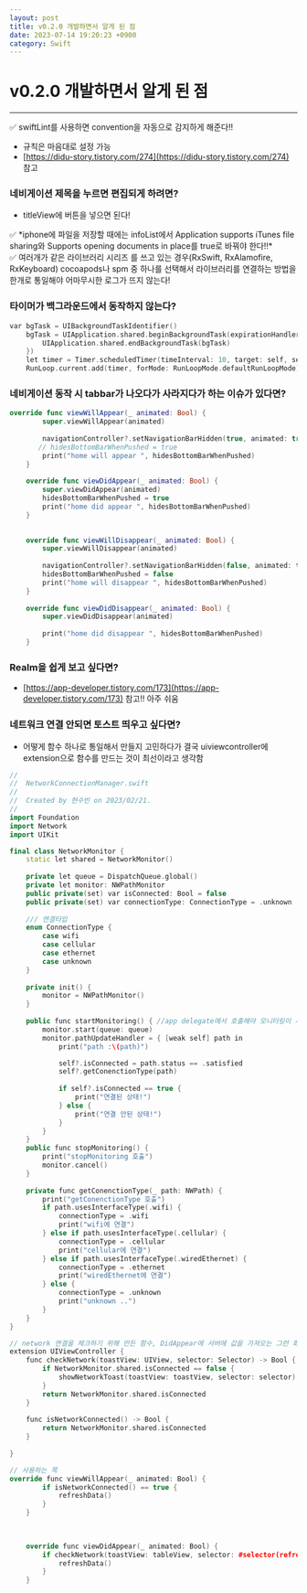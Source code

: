 ```yaml
---
layout: post
title: v0.2.0 개발하면서 알게 된 점
date: 2023-07-14 19:20:23 +0900
category: Swift
---
```


# v0.2.0 개발하면서 알게 된 점

---

<aside>
✅ swiftLint를 사용하면 convention을 자동으로 감지하게 해준다!!

- 규칙은 마음대로 설정 가능
- [https://didu-story.tistory.com/274](https://didu-story.tistory.com/274) 참고
</aside>

### 네비게이션 제목을 누르면 편집되게 하려면?

- titleView에 버튼을 넣으면 된다!

<aside>
✅ *iphone에 파일을 저장할 때에는 infoList에서 Application supports iTunes file sharing와 Supports opening documents in place를 true로 바꿔야 한다!!*

</aside>

<aside>
✅ 여러개가  같은 라이브러리 시리즈 를 쓰고 있는 경우(RxSwift, RxAlamofire, RxKeyboard) cocoapods나 spm 중 하나를 선택해서 라이브러리를 연결하는 방법을 한개로 통일해야 어마무시한 로그가 뜨지 않는다!

</aside>

### 타이머가 백그라운드에서 동작하지 않는다?

```cpp
var bgTask = UIBackgroundTaskIdentifier()
    bgTask = UIApplication.shared.beginBackgroundTask(expirationHandler: {
        UIApplication.shared.endBackgroundTask(bgTask)
    })
    let timer = Timer.scheduledTimer(timeInterval: 10, target: self, selector: #selector(notificationReceived), userInfo: nil, repeats: true)
    RunLoop.current.add(timer, forMode: RunLoopMode.defaultRunLoopMode)
```

### 네비게이션 동작 시 tabbar가 나오다가 사라지다가 하는 이슈가 있다면?

```swift
override func viewWillAppear(_ animated: Bool) {
        super.viewWillAppear(animated)
        
        navigationController?.setNavigationBarHidden(true, animated: true)
       // hidesBottomBarWhenPushed = true
        print("home will appear ", hidesBottomBarWhenPushed)
    }
    
    override func viewDidAppear(_ animated: Bool) {
        super.viewDidAppear(animated)
        hidesBottomBarWhenPushed = true
        print("home did appear ", hidesBottomBarWhenPushed)
    }

    
    override func viewWillDisappear(_ animated: Bool) {
        super.viewWillDisappear(animated)
        
        navigationController?.setNavigationBarHidden(false, animated: true)
        hidesBottomBarWhenPushed = false
        print("home will disappear ", hidesBottomBarWhenPushed)
    }
    
    override func viewDidDisappear(_ animated: Bool) {
        super.viewDidDisappear(animated)
        
        print("home did disappear ", hidesBottomBarWhenPushed)
    }
```

### Realm을 쉽게 보고 싶다면?

- [https://app-developer.tistory.com/173](https://app-developer.tistory.com/173) 참고!! 아주 쉬움

### 네트워크 연결 안되면 토스트 띄우고 싶다면?

- 어떻게 함수 하나로 통일해서 만들지 고민하다가 결국 uiviewcontroller에 extension으로 함수를 만드는 것이 최선이라고 생각함

```cpp
//
//  NetworkConnectionManager.swift
//
//  Created by 현수빈 on 2023/02/21.
//
import Foundation
import Network
import UIKit

final class NetworkMonitor {
    static let shared = NetworkMonitor()
    
    private let queue = DispatchQueue.global()
    private let monitor: NWPathMonitor
    public private(set) var isConnected: Bool = false
    public private(set) var connectionType: ConnectionType = .unknown
    
    /// 연결타입
    enum ConnectionType {
        case wifi
        case cellular
        case ethernet
        case unknown
    }
    
    private init() {
        monitor = NWPathMonitor()
    }
    
    public func startMonitoring() { //app delegate에서 호출해야 모니터링이 시작됨
        monitor.start(queue: queue)
        monitor.pathUpdateHandler = { [weak self] path in
            print("path :\(path)")

            self?.isConnected = path.status == .satisfied
            self?.getConenctionType(path)
            
            if self?.isConnected == true {
                print("연결된 상태!")
            } else {
                print("연결 안된 상태!")
            }
        }
    }
    public func stopMonitoring() {
        print("stopMonitoring 호출")
        monitor.cancel()
    }
    
    private func getConenctionType(_ path: NWPath) {
        print("getConenctionType 호출")
        if path.usesInterfaceType(.wifi) {
            connectionType = .wifi
            print("wifi에 연결")
        } else if path.usesInterfaceType(.cellular) {
            connectionType = .cellular
            print("cellular에 연결")
        } else if path.usesInterfaceType(.wiredEthernet) {
            connectionType = .ethernet
            print("wiredEthernet에 연결")
        } else {
            connectionType = .unknown
            print("unknown ..")
        }
    }
}

// network 연결을 체크하기 위해 만든 함수, DidAppear에 서버에 값을 가져오는 그런 화면에만 willAppear에 selector에 refresh해야하는 함수를 넣어주시면 됩니당!
extension UIViewController {
    func checkNetwork(toastView: UIView, selector: Selector) -> Bool {
        if NetworkMonitor.shared.isConnected == false {
            showNetworkToast(toastView: toastView, selector: selector)
        }
        return NetworkMonitor.shared.isConnected
    }
    
    func isNetworkConnected() -> Bool {
        return NetworkMonitor.shared.isConnected
    }
  
}
```

```cpp
// 사용하는 쪽
override func viewWillAppear(_ animated: Bool) {
        if isNetworkConnected() == true {
            refreshData()
        }
    }
    

    
    override func viewDidAppear(_ animated: Bool) {
        if checkNetwork(toastView: tableView, selector: #selector(refreshData)) == true {
            refreshData()
        }
    }
```
